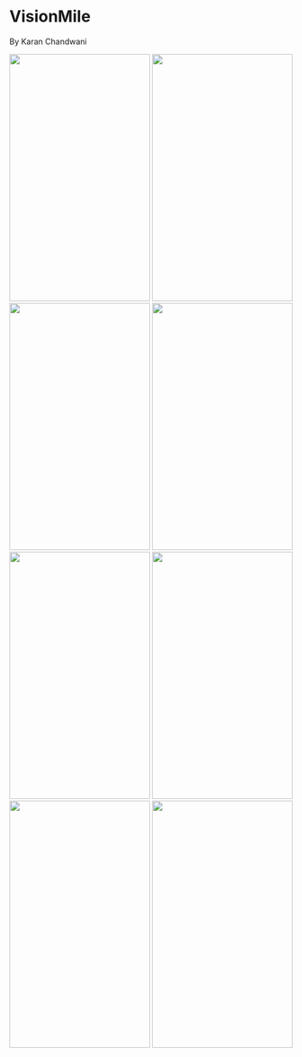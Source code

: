 # VisionMile

By Karan Chandwani

<img src="https://user-images.githubusercontent.com/76683360/151568563-29a037c3-41c7-44ce-9e7f-2dc6501d5cd3.png" width="250" height="440" />


<img src="https://user-images.githubusercontent.com/76683360/151568578-28ba704c-6cf8-4a65-a650-a32ec4c46def.png" width="250" height="440" />


<img src="https://user-images.githubusercontent.com/76683360/151568583-bfcd7769-d7e3-43f5-9647-79a4224141c2.png" width="250" height="440" />


<img src="https://user-images.githubusercontent.com/76683360/151568586-ac8715fd-cefc-4287-8676-248238b0e10d.png" width="250" height="440" />


<img src="https://user-images.githubusercontent.com/76683360/151568591-0f015e36-831d-4fda-b932-ddd66b72f409.png" width="250" height="440" />


<img src="https://user-images.githubusercontent.com/76683360/151568595-9eae4a41-ff69-42f8-8456-ede74df7569c.png" width="250" height="440" />


<img src="https://user-images.githubusercontent.com/76683360/151568601-50d0d3b9-b389-4531-beb4-235bf5d74051.png" width="250" height="440" />


<img src="https://user-images.githubusercontent.com/76683360/151568604-28af5e76-619a-48d5-ac14-673ce5a236a2.png" width="250" height="440" />


